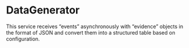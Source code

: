 # DataGenerator
This service receives “events” asynchronously with “evidence” objects in the format of JSON and convert them into a structured table based on configuration.
